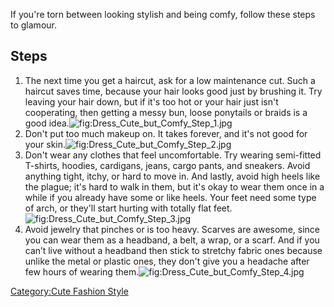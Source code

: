 If you're torn between looking stylish and being comfy, follow these
steps to glamour.

## Steps

1.  The next time you get a haircut, ask for a low maintenance cut. Such
    a haircut saves time, because your hair looks good just by brushing
    it. Try leaving your hair down, but if it's too hot or your hair
    just isn't cooperating, then getting a messy bun, loose ponytails or
    braids is a good
    idea.![](Dress_Cute_but_Comfy_Step_1.jpg "fig:Dress_Cute_but_Comfy_Step_1.jpg")
2.  Don't put too much makeup on. It takes forever, and it's not good
    for your
    skin.![](Dress_Cute_but_Comfy_Step_2.jpg "fig:Dress_Cute_but_Comfy_Step_2.jpg")
3.  Don't wear any clothes that feel uncomfortable. Try wearing
    semi-fitted T-shirts, hoodies, cardigans, jeans, cargo pants, and
    sneakers. Avoid anything tight, itchy, or hard to move in. And
    lastly, avoid high heels like the plague; it's hard to walk in them,
    but it's okay to wear them once in a while if you already have some
    or like heels. Your feet need some type of arch, or they'll start
    hurting with totally flat
    feet.![](Dress_Cute_but_Comfy_Step_3.jpg "fig:Dress_Cute_but_Comfy_Step_3.jpg")
4.  Avoid jewelry that pinches or is too heavy. Scarves are awesome,
    since you can wear them as a headband, a belt, a wrap, or a scarf.
    And if you can’t live without a headband then stick to stretchy
    fabric ones because unlike the metal or plastic ones, they don't
    give you a headache after few hours of wearing
    them.![](Dress_Cute_but_Comfy_Step_4.jpg "fig:Dress_Cute_but_Comfy_Step_4.jpg")

[Category:Cute Fashion Style](Category:Cute_Fashion_Style "wikilink")